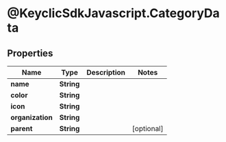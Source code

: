 # @KeyclicSdkJavascript.CategoryData

## Properties
Name | Type | Description | Notes
------------ | ------------- | ------------- | -------------
**name** | **String** |  | 
**color** | **String** |  | 
**icon** | **String** |  | 
**organization** | **String** |  | 
**parent** | **String** |  | [optional] 


